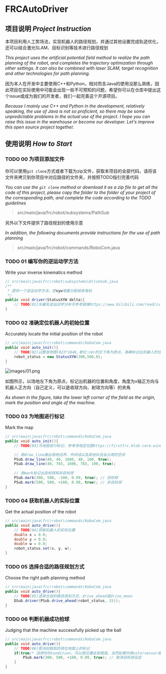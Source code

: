 # FRCAutoDriver

## 项目说明 *Project Instruction*

本项目利用人工势场法，实现机器人的路径规划，并通过其他设置完成轨迹优化，还可以结合激光SLAM、目标识别等技术进行路径规划

*This project uses the artificial potential field method to realize the path planning of the robot, and completes the trajectory optimization through other settings. It can also be combined with laser SLAM, target recognition and other technologies for path planning.*

因为本人在开发中主要使用C++和Python，相对而言Java的使用没那么熟练，因此项目在实际使用中可能会出现一些不可预知的问题，希望你可以在仓库中提出这个issue或成为我们的开发者，我们一起完善这个开源项目。

*Because I mainly use C++ and Python in the development, relatively speaking, the use of Java is not so proficient, so there may be some unpredictable problems in the actual use of the project. I hope you can raise this issue in the warehouse or become our developer. Let's improve this open source project together.*

## 使用说明  *How to Start*

### TODO 00 为项目添加文件

你可以使用`git clone`方式或者下载为zip文件，获取本项目的全部代码，请将该文件夹拷贝到你项目中对应路径的文件夹，并按照TODO指引完善代码

*You can use the `git clone` method or download it as a zip file to get all the code of this project, please copy the folder to the folder of your project of the corresponding path, and complete the code according to the TODO guidelines*

> src/main/java/frc/robot/subsystems/PathSub

另外以下文件提供了路径规划的使用示意

*In addition, the following documents provide instructions for the use of path planning*

> src/main/java/frc/robot/commands/RoboCom.java

### TODO 01 编写你的逆运动学方法
Write your inverse kinematics method
```java
// src\main\java\frc\robot\subsystems\DriveSub.java
/**
 * 提供一个逆运动学方法，把xyw增量分配给各电机
 */
public void driver(StatusXYW delta){
    // TODO[01]矢量轮逆运动学分析可参考链接https://www.bilibili.com/read/cv14591015
}
```

### TODO 02 准确定位机器人的初始位置
Accurately locate the initial position of the robot
```java
// src\main\java\frc\robot\commands\RoboCom.java
public void auto_init(){
    // TODO[02]以整张地图(823*1646,单位:cm)的左下角为原点，准确标记出机器人的位置和角度
    robot_status = new StatusXYW(300,500,0);
}
```
![images/01.png](https://user-images.githubusercontent.com/87751816/188202864-eeb3a2c2-9f09-4ffc-ae1d-2a5fd030769c.png)

如图所示，以场地左下角为原点，标记出机器的位置和角度，角度为x轴正方向与机器人正方向（自己定义，可以是收球方向、射球方向等）的夹角

*As shown in the figure, take the lower left corner of the field as the origin, mark the position and angle of the machine.*

### TODO 03 为地图进行标记
Mark the map
```java
// src\main\java\frc\robot\commands\RoboCom.java
public void auto_init(){
    // TODO[03]为地图进行标记，参考场地定位图https://firstfrc.blob.core.windows.net/frc2022/FieldAssets/2022LayoutMarkingDiagram.pdf

    // 用draw_line画出场地边界、中间线以及其他队伍会占用的空间
    PSub.draw_line(40, 40, 1606, 40, 100, true);
    PSub.draw_line(40, 783, 1606, 783, 100, true);
    
    // 用mark标记出目标球和非目标球
    PSub.mark(300, 500, -100, 0.99, true); // 目标球
    PSub.mark(500, 500, +100, 0.99, true); // 非目标球
}
```

### TODO 04 获取机器人的实际位置
Get the actual position of the robot
```java
// src\main\java\frc\robot\commands\RoboCom.java
public void auto_drive(){
    // TODO[04]获取机器人的实际位置
    double x = 0.0;
    double y = 0.0;
    double w = 0.0;
    robot_status.set(x, y, w);
}
```

### TODO 05 选择合适的路径规划方式
Choose the right path planning method
```java
// src\main\java\frc\robot\commands\RoboCom.java 
public void auto_drive(){
    // TODO[05]选择合适的路径规划方式，drive_ahead或drive_moon
    DSub.driver(PSub.drive_ahead(robot_status, 15));
}
```

### TODO 06 判断机器成功拾球
Judging that the machine successfully picked up the ball
```java
// src\main\java\frc\robot\commands\RoboCom.java
public void auto_drive(){
    // TODO[06]取消拾取到的球在地图上的标记
    if(true/* 选择你的condition，可以是位置达到阈值，当然如果你用colorsensor或通过射球/吸球的电压/速度变化来判断拾球成功那就更好了 */){
        PSub.mark(300, 500, +100, 0.99, true); // 取消目标球设定
    }
}
```